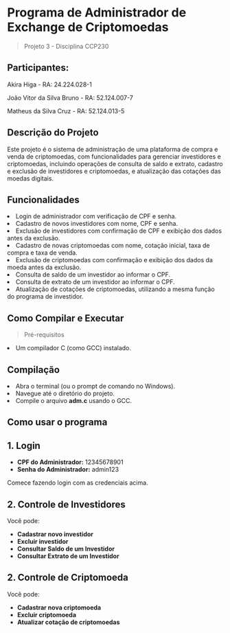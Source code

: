 # Programa de Administrador de Exchange de Criptomoedas

> Projeto 3 - Disciplina CCP230

<h2>Participantes:</h2>

Akira Higa - RA: 24.224.028-1

João Vitor da Silva Bruno - RA: 52.124.007-7

Matheus da Silva Cruz - RA: 52.124.013-5

<h2>Descrição do Projeto</h2>
Este projeto é o sistema de administração de uma plataforma de compra e venda de criptomoedas, com funcionalidades para gerenciar investidores e criptomoedas, incluindo operações de consulta de saldo e extrato, cadastro e exclusão de investidores e criptomoedas, e atualização das cotações das moedas digitais.
<h2>Funcionalidades</h2> <li>Login de administrador com verificação de CPF e senha. </li> <li>Cadastro de novos investidores com nome, CPF e senha.</li> <li>Exclusão de investidores com confirmação de CPF e exibição dos dados antes da exclusão.</li> <li>Cadastro de novas criptomoedas com nome, cotação inicial, taxa de compra e taxa de venda.</li> <li>Exclusão de criptomoedas com confirmação e exibição dos dados da moeda antes da exclusão.</li> <li>Consulta de saldo de um investidor ao informar o CPF.</li> <li>Consulta de extrato de um investidor ao informar o CPF.</li> <li>Atualização de cotações de criptomoedas, utilizando a mesma função do programa de investidor.</li>

<h2>Como Compilar e Executar</h2> 

> Pré-requisitos  

<li>Um compilador C (como GCC) instalado.</li> 

<h2> Compilação</h2>

<li>Abra o terminal (ou o prompt de comando no Windows).</li>
<li>Navegue até o diretório do projeto.</li>
<li>Compile o arquivo <b>adm.c</b> usando o GCC. </li>
<h2>Como usar o programa</h2>


<h2>1. Login</h2>
<ul>
    <li><strong>CPF do Administrador:</strong> 12345678901</li>
    <li><strong>Senha do Administrador:</strong> admin123</li>
</ul>
<p>Comece fazendo login com as credenciais acima.</p>

<h2>2. Controle de Investidores</h2>
<p>Você pode:</p>
<ul>
    <li><strong>Cadastrar novo investidor</strong></li>
    <li><strong>Excluir investidor</strong></li>
    <li><strong>Consultar Saldo de um Investidor</strong></li>
    <li><strong>Consultar Extrato de um Investidor</strong></li>
</ul>

<h2>2. Controle de Criptomoeda</h2>
<p>Você pode:</p>
<ul>
    <li><strong>Cadastrar nova criptomoeda</strong></li>
    <li><strong>Excluir criptomoeda</strong></li>
    <li><strong>Atualizar cotação de criptomoedas</strong></li>
</ul>
